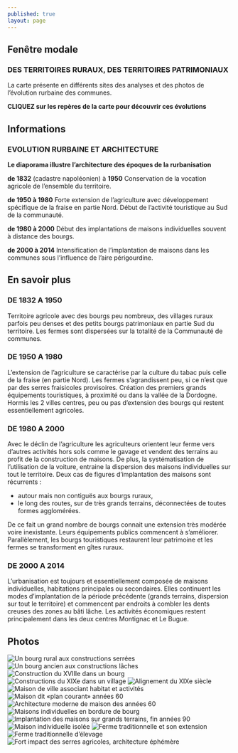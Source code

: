 ```yaml
---
published: true
layout: page
---
```


## Fenêtre modale

### DES TERRITOIRES RURAUX, DES TERRITOIRES PATRIMONIAUX

La carte présente en différents sites des analyses et des photos de l’évolution rurbaine des communes.


**CLIQUEZ sur les repères de la carte pour découvrir ces évolutions**

## Informations

### EVOLUTION RURBAINE ET ARCHITECTURE
**Le diaporama illustre l’architecture des époques de la rurbanisation**


**de 1832** (cadastre napoléonien) à **1950**
Conservation de la vocation agricole de l’ensemble du territoire.

**de 1950 à 1980**
Forte extension de l’agriculture avec développement spécifique de la fraise en partie Nord. Début de l’activité touristique au Sud de la communauté.

**de 1980 à 2000**
Début des implantations de maisons individuelles souvent à distance des bourgs.

**de 2000 à 2014**
Intensification de l’implantation de maisons dans les communes sous l’influence de l’aire périgourdine.

## En savoir plus

### DE 1832 A 1950
Territoire agricole avec des bourgs peu nombreux, des villages ruraux parfois peu denses et des petits bourgs patrimoniaux en partie Sud du territoire. Les fermes sont dispersées sur la totalité de la Communauté de communes.

### DE 1950 A 1980
L’extension de l’agriculture se caractérise par la culture du tabac puis celle de la fraise (en partie Nord). Les fermes s’agrandissent peu, si ce n’est que par des serres fraisicoles provisoires. Création des premiers grands équipements touristiques, à proximité ou dans la vallée de la Dordogne. Hormis les 2 villes centres, peu ou pas d’extension des bourgs qui restent essentiellement agricoles.

### DE 1980 A 2000
Avec le déclin de l’agriculture les agriculteurs orientent leur ferme vers d’autres activités hors sols comme le gavage et vendent des terrains au profit de la construction de maisons. De plus, la systématisation de l’utilisation de la voiture, entraine la dispersion des maisons individuelles sur tout le territoire. Deux cas de figures d’implantation des maisons sont récurrents : 
- autour mais non contiguës aux bourgs ruraux,
- le long des routes, sur de très grands terrains, déconnectées de toutes formes agglomérées.

De ce fait un grand nombre de bourgs connait une extension très modérée voire inexistante. Leurs équipements publics commencent à s’améliorer.
Parallèlement, les bourgs touristiques restaurent leur patrimoine et les fermes se transforment en gîtes ruraux.

### DE 2000 A 2014
L’urbanisation est toujours et essentiellement composée de maisons individuelles, habitations principales ou secondaires. Elles continuent les modes d’implantation de la période précédente (grands terrains, dispersion sur tout le territoire) et commencent par endroits à combler les dents creuses des zones au bâti lâche. 
Les activités économiques restent principalement dans les deux centres Montignac et Le Bugue.  

## Photos
![Un bourg rural aux constructions serrées](/data/images/20/histoire/20_HISTOIRE_01.jpg)
![Un bourg ancien aux constructions lâches](/data/images/20/histoire/20_HISTOIRE_02.jpg)
![Construction du XVIIIe dans un bourg](/data/images/20/histoire/20_HISTOIRE_03.jpg)
![Constructions du XIXe dans un village](/data/images/20/histoire/20_HISTOIRE_04.jpg)
![Alignement du XIXe siècle](/data/images/20/histoire/20_HISTOIRE_05.jpg)
![Maison de ville associant habitat et activités](/data/images/20/histoire/20_HISTOIRE_06.jpg)
![Maison dit «plan courant» années 60  ](/data/images/20/histoire/20_HISTOIRE_07.jpg)
![Architecture moderne de maison des années 60](/data/images/20/histoire/20_HISTOIRE_08.jpg)
![Maisons individuelles en bordure de bourg](/data/images/20/histoire/20_HISTOIRE_09.jpg)
![Implantation des maisons sur grands terrains, fin années 90](/data/images/20/histoire/20_HISTOIRE_10.jpg)
![Maison individuelle isolée](/data/images/20/histoire/20_HISTOIRE_11.jpg)
![Ferme traditionnelle et son extension](/data/images/20/histoire/20_HISTOIRE_12.jpg)
![Ferme traditionnelle d’élevage](/data/images/20/histoire/20_HISTOIRE_13.jpg)
![Fort impact des serres agricoles, architecture éphémère](/data/images/20/histoire/20_HISTOIRE_14.jpg)
